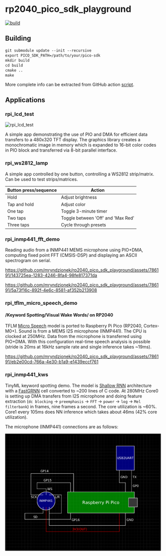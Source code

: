 # rp2040_pico_sdk_playground

[![build](https://github.com/mryndzionek/rp2040_pico_sdk_playground/actions/workflows/build.yml/badge.svg)](https://github.com/mryndzionek/rp2040_pico_sdk_playground/actions/workflows/build.yml)

## Building

```
git submodule update --init --recursive
export PICO_SDK_PATH=/path/to/your/pico-sdk
mkdir build
cd build
cmake ..
make
```

More complete info can be extracted from GitHub action [script](.github/workflows/build.yml).

## Applications

### rpi_lcd_test

![rpi_lcd_test](images/rpi_lcd_test.gif)

A simple app demonstrating the use of PIO and DMA for
efficient data transfers to a 480x320 TFT display.
The graphics library creates a monochromatic image
in memory which is expanded to 16-bit color codes
in PIO block and transferred via 8-bit parallel
interface.

### rpi_ws2812_lamp

A simple app controlled by one button, controlling
a WS2812 strip/matrix. Can be used to test strips/matrices.

| Button press/sequence | Action                             |
|-----------------------|------------------------------------|
| Hold                  | Adjust brightness                  |
| Tap and hold          | Adjust color                       |
| One tap               | Toggle 3-minute timer              |
| Two taps              | Toggle between 'Off' and 'Max Red' |
| Three taps            | Cycle through presets              |


### rpi_inmp441_fft_demo

Reading audio from a INMP441 MEMS microphone using PIO+DMA,
computing fixed point FFT (CMSIS-DSP) and displaying an ASCII
spectrogram on serial.

https://github.com/mryndzionek/rp2040_pico_sdk_playground/assets/786191/143725ea-1283-4246-8fa4-98fe817371da

https://github.com/mryndzionek/rp2040_pico_sdk_playground/assets/786191/5a73f16c-892f-4e6c-8581-af352b213908

### rpi_tflm_micro_speech_demo

#### /Keyword Spotting/Visual Wake Words/ on RP2040

TFLM [Micro Speech](https://github.com/tensorflow/tflite-micro/blob/main/tensorflow/lite/micro/examples/micro_speech/train/README.md)
model is ported to Raspberry Pi Pico (RP2040, Cortex-M0+). Sound is from a MEMS
I2S microphone (INMP441). The CPU is clocked at 250MHz. Data from
the microphone is transferred using PIO+DMA. With this configuration real-time
speech analysis is possible (stride is 20ms at 16kHz sample rate and single inference takes ~19ms).

https://github.com/mryndzionek/rp2040_pico_sdk_playground/assets/786191/eb2e00cd-766a-4e30-b1a9-e1439eccf761

### rpi_inmp441_kws

TinyML keyword spotting demo. The model is [Shallow RNN](https://github.com/microsoft/EdgeML/blob/master/docs/publications/Sha-RNN.pdf)
architecture with a [FastGRNN](https://github.com/microsoft/EdgeML/blob/master/docs/publications/FastGRNN.pdf) cell converted
to ~200 lines of C code.
At 280MHz Core0 is setting up DMA transfers from I2S microphone
and doing feature extraction (`dc blocking` -> `preemphasis` -> `FFT` -> `power` -> `log` -> `Mel filterbank`)
in frames, nine frames a second. The core utilization is ~60%.
Core1 every 105ms does NN inference which takes about 46ms (42% core utilization).

The microphone (INMP441) connections are as follows:

![pico_kws](images/pico_kws.png)

